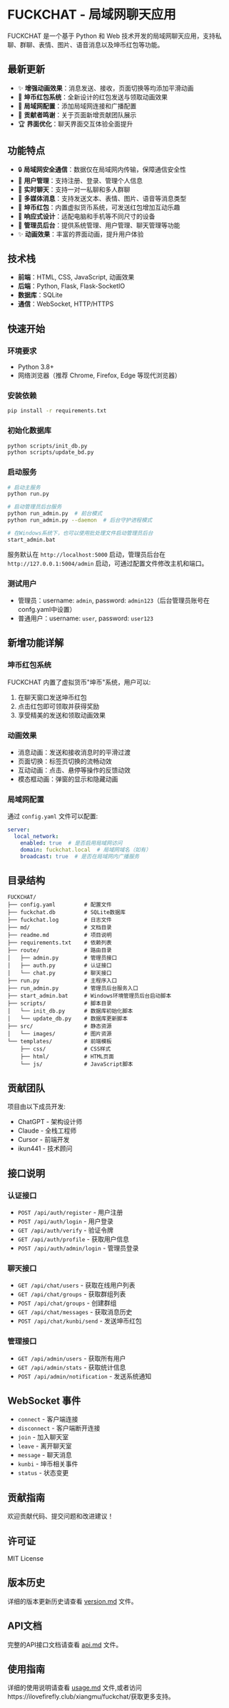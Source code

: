 # FUCKCHAT - 局域网聊天应用

FUCKCHAT 是一个基于 Python 和 Web 技术开发的局域网聊天应用，支持私聊、群聊、表情、图片、语音消息以及坤币红包等功能。

## 最新更新

- ✨ **增强动画效果**：消息发送、接收，页面切换等均添加平滑动画
- 🧧 **坤币红包系统**：全新设计的红包发送与领取动画效果
- 🔌 **局域网配置**：添加局域网连接和广播配置
- 🙏 **贡献者鸣谢**：关于页面新增贡献团队展示
- 🏆 **界面优化**：聊天界面交互体验全面提升

## 功能特点

- 🔒 **局域网安全通信**：数据仅在局域网内传输，保障通信安全性
- 👤 **用户管理**：支持注册、登录、管理个人信息
- 💬 **实时聊天**：支持一对一私聊和多人群聊
- 🌈 **多媒体消息**：支持发送文本、表情、图片、语音等消息类型
- 🧧 **坤币红包**：内置虚拟货币系统，可发送红包增加互动乐趣
- 📱 **响应式设计**：适配电脑和手机等不同尺寸的设备
- 👮 **管理员后台**：提供系统管理、用户管理、聊天管理等功能
- ✨ **动画效果**：丰富的界面动画，提升用户体验

## 技术栈

- **前端**：HTML, CSS, JavaScript, 动画效果
- **后端**：Python, Flask, Flask-SocketIO
- **数据库**：SQLite
- **通信**：WebSocket, HTTP/HTTPS

## 快速开始

### 环境要求

- Python 3.8+
- 网络浏览器（推荐 Chrome, Firefox, Edge 等现代浏览器）

### 安装依赖

```bash
pip install -r requirements.txt
```

### 初始化数据库

```bash
python scripts/init_db.py
python scripts/update_bd.py
```

### 启动服务

```bash
# 启动主服务
python run.py

# 启动管理员后台服务
python run_admin.py  # 前台模式
python run_admin.py --daemon  # 后台守护进程模式

# 在Windows系统下，也可以使用批处理文件启动管理员后台
start_admin.bat
```

服务默认在 `http://localhost:5000` 启动，管理员后台在 `http://127.0.0.1:5004/admin` 启动，可通过配置文件修改主机和端口。

### 测试用户

- 管理员：username: `admin`, password: `admin123`（后台管理员账号在confg.yaml中设置）
- 普通用户：username: `user`, password: `user123`

## 新增功能详解

### 坤币红包系统

FUCKCHAT 内置了虚拟货币"坤币"系统，用户可以:

1. 在聊天窗口发送坤币红包
2. 点击红包即可领取并获得奖励
3. 享受精美的发送和领取动画效果

### 动画效果

- 消息动画：发送和接收消息时的平滑过渡
- 页面切换：标签页切换的流畅动效
- 互动动画：点击、悬停等操作的反馈动效
- 模态框动画：弹窗的显示和隐藏动画

### 局域网配置

通过 `config.yaml` 文件可以配置:

```yaml
server:
  local_network:
    enabled: true  # 是否启用局域网访问
    domain: fuckchat.local  # 局域网域名（如有）
    broadcast: true  # 是否在局域网内广播服务
```

## 目录结构

```
FUCKCHAT/
├── config.yaml         # 配置文件
├── fuckchat.db         # SQLite数据库
├── fuckchat.log        # 日志文件
├── md/                 # 文档目录
├── readme.md           # 项目说明
├── requirements.txt    # 依赖列表
├── route/              # 路由目录
│   ├── admin.py        # 管理员接口
│   ├── auth.py         # 认证接口
│   └── chat.py         # 聊天接口
├── run.py              # 主程序入口
├── run_admin.py        # 管理员后台服务入口
├── start_admin.bat     # Windows环境管理员后台启动脚本
├── scripts/            # 脚本目录
│   └── init_db.py      # 数据库初始化脚本
│   └── update_db.py    # 数据库更新脚本
├── src/                # 静态资源
│   └── images/         # 图片资源
└── templates/          # 前端模板
    ├── css/            # CSS样式
    ├── html/           # HTML页面
    └── js/             # JavaScript脚本
```

## 贡献团队

项目由以下成员开发:

- ChatGPT - 架构设计师
- Claude - 全栈工程师
- Cursor - 前端开发
- ikun441 - 技术顾问

## 接口说明

### 认证接口

- `POST /api/auth/register` - 用户注册
- `POST /api/auth/login` - 用户登录
- `GET /api/auth/verify` - 验证令牌
- `GET /api/auth/profile` - 获取用户信息
- `POST /api/auth/admin/login` - 管理员登录

### 聊天接口

- `GET /api/chat/users` - 获取在线用户列表
- `GET /api/chat/groups` - 获取群组列表
- `POST /api/chat/groups` - 创建群组
- `GET /api/chat/messages` - 获取消息历史
- `POST /api/chat/kunbi/send` - 发送坤币红包

### 管理接口

- `GET /api/admin/users` - 获取所有用户
- `GET /api/admin/stats` - 获取统计信息
- `POST /api/admin/notification` - 发送系统通知

## WebSocket 事件

- `connect` - 客户端连接
- `disconnect` - 客户端断开连接
- `join` - 加入聊天室
- `leave` - 离开聊天室
- `message` - 聊天消息
- `kunbi` - 坤币相关事件
- `status` - 状态变更

## 贡献指南

欢迎贡献代码、提交问题和改进建议！

## 许可证

MIT License

## 版本历史

详细的版本更新历史请查看 [version.md](md/version.md) 文件。

## API文档

完整的API接口文档请查看 [api.md](md/api.md) 文件。

## 使用指南

详细的使用说明请查看 [usage.md](md/usage.md) 文件,或者访问https://ilovefirefly.club/xiangmu/fuckchat/获取更多支持。
